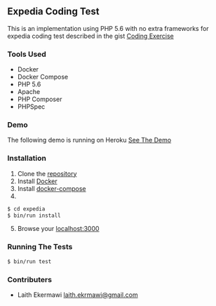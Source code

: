 ## Expedia Coding Test
This is an implementation using PHP 5.6 with no extra frameworks for expedia coding test described in the gist [Coding Exercise](https://gist.github.com/Jun-Dai/6101aadf80e47e6c46a3)

### Tools Used
- Docker
- Docker Compose
- PHP 5.6
- Apache
- PHP Composer
- PHPSpec

### Demo
The following demo is running on Heroku
[See The Demo](https://laith-expedia.herokuapp.com/)

### Installation
1. Clone the [repository](https://github.com/ekermawi/expedia_exercise)
2. Install [Docker](https://www.docker.com/products/overview)
3. Install [docker-compose](https://docs.docker.com/compose/install/)
4. 
```bash
$ cd expedia
$ bin/run install
```
5. Browse your [localhost:3000](http://localhost:3000)


### Running The Tests
```bash
$ bin/run test
```

### Contributers
- Laith Ekermawi <laith.ekrmawi@gmail.com>
